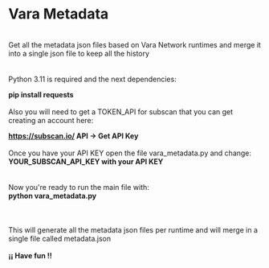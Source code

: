 # Vara Metadata<br>
<br>
Get all the metadata json files based on Vara Network runtimes and merge it into a single json file to keep all the history<br>
<br>
<br>
Python 3.11 is required and the next dependencies:<br>

**pip install requests**
<br>
<br>Also you will need to get a TOKEN_API for subscan that you can get creating an account here:<br>

**https://subscan.io/ 
API -> Get API Key**
<br>
<br>Once you have your API KEY open the file vara_metadata.py and change:<br>
**YOUR_SUBSCAN_API_KEY with your API KEY**<br>
<br>
<br>Now you're ready to run the main file with:<br>
**python vara_metadata.py**<br>
<br>
<br>
<br>This will generate all the metadata json files per runtime and will merge in a single file called metadata.json<br>
<br>
**¡¡ Have fun !!**
